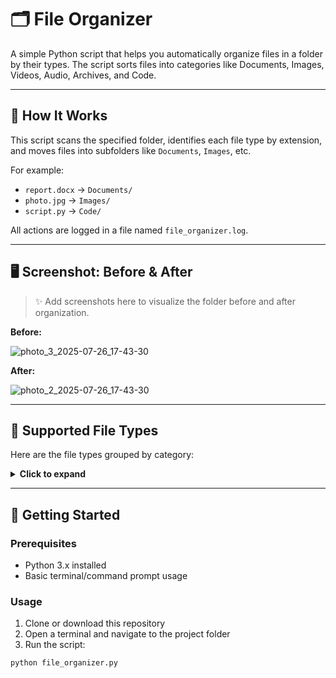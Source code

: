 # 🗂️ File Organizer

A simple Python script that helps you automatically organize files in a folder by their types. The script sorts files into categories like Documents, Images, Videos, Audio, Archives, and Code.

---

## 📁 How It Works

This script scans the specified folder, identifies each file type by extension, and moves files into subfolders like `Documents`, `Images`, etc.

For example:
- `report.docx` → `Documents/`
- `photo.jpg` → `Images/`
- `script.py` → `Code/`

All actions are logged in a file named `file_organizer.log`.

---

## 🖥️ Screenshot: Before & After

> ✨ Add screenshots here to visualize the folder before and after organization.

**Before:**

![photo_3_2025-07-26_17-43-30](https://github.com/user-attachments/assets/86abc716-9702-4b71-8df4-b41f4c79fe36)


**After:**

![photo_2_2025-07-26_17-43-30](https://github.com/user-attachments/assets/67b33fa7-e4b3-439f-95e0-45599b5ca7cc)


---

## 🧩 Supported File Types

Here are the file types grouped by category:

<details>
  <summary><strong>Click to expand</strong></summary>

### 📄 Documents
`.pdf`, `.doc`, `.docx`, `.txt`, `.rtf`, `.odt`, `.pages`, `.xls`, `.xlsx`, `.csv`, `.ppt`, `.pptx`, `.odp`

### 🖼️ Images
`.jpg`, `.jpeg`, `.png`, `.gif`, `.bmp`, `.tiff`, `.svg`, `.webp`, `.ico`, `.raw`, `.heic`, `.avif`

### 🎞️ Videos
`.mp4`, `.avi`, `.mov`, `.wmv`, `.flv`, `.webm`, `.mkv`, `.m4v`, `.3gp`, `.mpg`, `.mpeg`

### 🎧 Audio
`.mp3`, `.wav`, `.flac`, `.aac`, `.ogg`, `.wma`, `.m4a`, `.opus`, `.aiff`

### 📦 Archives
`.zip`, `.rar`, `.7z`, `.tar`, `.gz`, `.bz2`, `.xz`, `.tar.gz`, `.tar.bz2`

### 💻 Code
`.py`, `.js`, `.html`, `.css`, `.java`, `.cpp`, `.c`, `.php`, `.rb`, `.go`, `.rs`, `.ts`, `.jsx`, `.vue`

</details>

---

## 🚀 Getting Started

### Prerequisites
- Python 3.x installed
- Basic terminal/command prompt usage

### Usage

1. Clone or download this repository
2. Open a terminal and navigate to the project folder
3. Run the script:

```bash
python file_organizer.py
```
